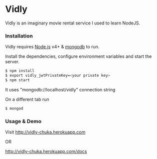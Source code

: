 # Vidly

Vidly is an imaginary movie rental service I used to learn NodeJS.

### Installation

Vidly requires [Node.js](https://nodejs.org/) v4+ & [mongodb](https://www.mongodb.com/what-is-mongodb) to run.

Install the dependencies, configure environment variables and start the server.

```sh
$ npm install
$ export vidly_jwtPrivateKey=<your private key>
$ npm start
```
It uses "mongodb://localhost/vidly" connection string

On a different tab run
```sh
$ mongod
```


### Usage & Demo

Visit http://vidly-chuka.herokuapp.com

OR

http://vidly-chuka.herokuapp.com/docs
